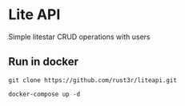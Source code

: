 # Lite API

Simple litestar CRUD operations with users

## Run in docker

```
git clone https://github.com/rust3r/liteapi.git
```

```
docker-compose up -d
```
